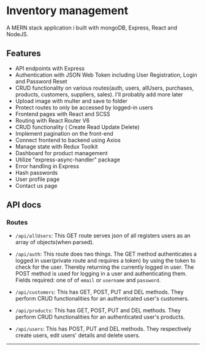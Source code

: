 # Inventory management 
A MERN stack application i built with mongoDB, Express, React and NodeJS.

## Features
- API endpoints with Express
- Authentication with JSON Web Token including User Registration, Login and Password Reset
- CRUD functionality on various routes(auth, users, allUsers, purchases, products, customers, suppliers, sales). I'll probably add more later
- Upload image with multer and save to folder
- Protect routes to only be accessed by logged-in users
- Frontend pages with React and SCSS
- Routing with React Router V6
- CRUD functionality ( Create Read Update Delete)
- Implement pagination on the front-end
- Connect frontend to backend using Axios
- Manage state with Redux Toolkit
- Dashboard for product management
- Utilize "express-async-handler" package
- Error handling in Express
- Hash passwords
- User profile page
- Contact us page

<!-- Add other features -->

## API docs

### Routes

- `/api/allUsers`: This GET route serves json of all registers users as an array of objects(when parsed).

- `/api/auth`: This route does two things. The GET method authenticates a logged in user(private route and requires a token) by using the token to check for the user. Thereby returning the currently logged in user. The POST method is used for logging in a user and authenticating them. Fields required: one of of `email` or `username` and `password`.

- `/api/customers`: This has GET, POST, PUT and DEL methods. They perform CRUD functionalities for an authenticated user's customers.

- `/api/products`: This has GET, POST, PUT and DEL methods. They perform CRUD functionalities for an authenticated user's products.

- `/api/users`: This has POST, PUT and DEL methods. They respectively create users, edit users' details and delete users.

-----------------
